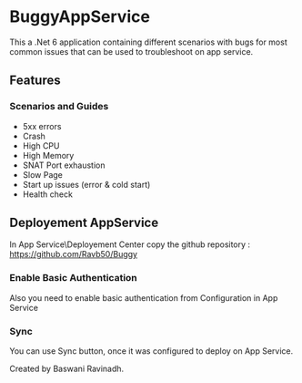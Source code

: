 # BuggyAppService
This a .Net 6 application containing different scenarios with bugs for most common issues that can be used to troubleshoot on app service.

## Features 
### Scenarios and Guides
- 5xx errors
- Crash
- High CPU
- High Memory
- SNAT Port exhaustion
- Slow Page
- Start up issues (error & cold start)
- Health check 

## Deployement AppService 

In App Service\Deployement Center copy the github repository : https://github.com/Ravb50/Buggy



### Enable Basic Authentication 

Also you need to enable basic authentication from Configuration in App Service

### Sync

You can use Sync button, once it was configured to deploy on App Service.


Created by Baswani Ravinadh.



